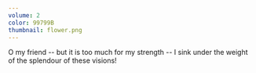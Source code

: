 ```yaml
---
volume: 2
color: 99799B
thumbnail: flower.png
---
```

O my friend -- but it is too much for my strength -- I sink under the weight of the splendour of these visions!
